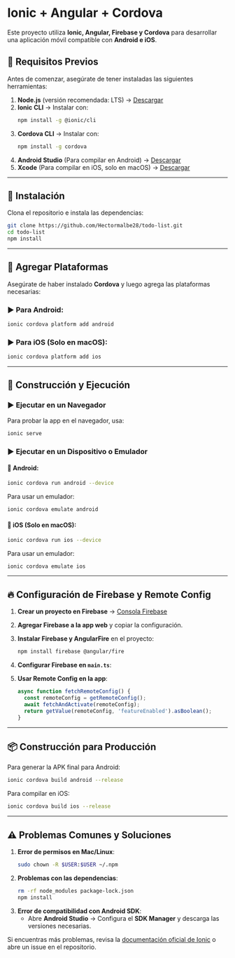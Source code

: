 # Ionic + Angular + Cordova

Este proyecto utiliza **Ionic, Angular, Firebase y Cordova** para desarrollar una aplicación móvil compatible con **Android e iOS**.

## 📌 Requisitos Previos

Antes de comenzar, asegúrate de tener instaladas las siguientes herramientas:

1. **Node.js** (versión recomendada: LTS) → [Descargar](https://nodejs.org/)
2. **Ionic CLI** → Instalar con:
   ```bash
   npm install -g @ionic/cli
   ```
3. **Cordova CLI** → Instalar con:
   ```bash
   npm install -g cordova
   ```
4. **Android Studio** (Para compilar en Android) → [Descargar](https://developer.android.com/studio)
5. **Xcode** (Para compilar en iOS, solo en macOS) → [Descargar](https://developer.apple.com/xcode/)

---

## 🚀 Instalación

Clona el repositorio e instala las dependencias:
```bash
git clone https://github.com/Hectormalbe28/todo-list.git
cd todo-list
npm install
```

---

## 📱 Agregar Plataformas

Asegúrate de haber instalado **Cordova** y luego agrega las plataformas necesarias:

### ▶ Para Android:
```bash
ionic cordova platform add android
```

### ▶ Para iOS (Solo en macOS):
```bash
ionic cordova platform add ios
```

---

## 🔧 Construcción y Ejecución

### ▶ **Ejecutar en un Navegador**
Para probar la app en el navegador, usa:
```bash
ionic serve
```

### ▶ **Ejecutar en un Dispositivo o Emulador**
#### 📱 Android:
```bash
ionic cordova run android --device
```
Para usar un emulador:
```bash
ionic cordova emulate android
```

#### 🍏 iOS (Solo en macOS):
```bash
ionic cordova run ios --device
```
Para usar un emulador:
```bash
ionic cordova emulate ios
```

---

## 🔥 Configuración de Firebase y Remote Config

1. **Crear un proyecto en Firebase** → [Consola Firebase](https://console.firebase.google.com/)
2. **Agregar Firebase a la app web** y copiar la configuración.
3. **Instalar Firebase y AngularFire** en el proyecto:
   ```bash
   npm install firebase @angular/fire
   ```
4. **Configurar Firebase en `main.ts`**:
   
5. **Usar Remote Config en la app**:
   ```typescript
   async function fetchRemoteConfig() {
     const remoteConfig = getRemoteConfig();
     await fetchAndActivate(remoteConfig);
     return getValue(remoteConfig, 'featureEnabled').asBoolean();
   }
   ```

---

## 📦 Construcción para Producción

Para generar la APK final para Android:
```bash
ionic cordova build android --release
```
Para compilar en iOS:
```bash
ionic cordova build ios --release
```

---

## ⚠ Problemas Comunes y Soluciones

1. **Error de permisos en Mac/Linux**:
   ```bash
   sudo chown -R $USER:$USER ~/.npm
   ```
2. **Problemas con las dependencias**:
   ```bash
   rm -rf node_modules package-lock.json
   npm install
   ```
3. **Error de compatibilidad con Android SDK**:
   - Abre **Android Studio** → Configura el **SDK Manager** y descarga las versiones necesarias.

Si encuentras más problemas, revisa la [documentación oficial de Ionic](https://ionicframework.com/docs) o abre un issue en el repositorio.
